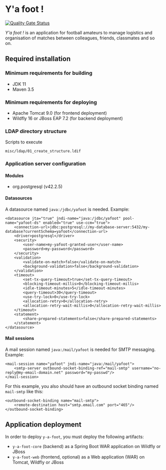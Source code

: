 # Y'a foot !

[![Quality Gate Status](https://sonarcloud.io/api/project_badges/measure?project=net.andresbustamante%3Ay-a-foot&metric=alert_status)](https://sonarcloud.io/dashboard?id=net.andresbustamante%3Ay-a-foot)

*Y'a foot !* is an application for football amateurs to manage logistics and organisation of matches between colleagues,
friends, classmates and so on.

## Required installation

### Minimum requirements for building

* JDK 11
* Maven 3.5

### Minimum requirements for deploying

* Apache Tomcat 9.0 (for frontend deployment)
* Wildfly 16 or JBoss EAP 7.2 (for backend deployment)

### LDAP directory structure

Scripts to execute

    misc/ldap/01_create_structure.ldif
    
### Application server configuration

#### Modules

* org.postgresql (v42.2.5)

#### Datasources

A datasource named `java:/jdbc/yafoot` is needed. Example:

    <datasource jta="true" jndi-name="java:/jdbc/yafoot" pool-name="yafoot-ds" enabled="true" use-ccm="true">
        <connection-url>jdbc:postgresql://my-database-server:5432/my-database?currentSchema=yafoot</connection-url>
        <driver>postgresql</driver>
        <security>
            <user-name>my-yafoot-granted-user</user-name>
            <password>my-password</password>
        </security>
        <validation>
            <validate-on-match>false</validate-on-match>
            <background-validation>false</background-validation>
        </validation>
        <timeout>
            <set-tx-query-timeout>true</set-tx-query-timeout>
            <blocking-timeout-millis>0</blocking-timeout-millis>
            <idle-timeout-minutes>5</idle-timeout-minutes>
            <query-timeout>30</query-timeout>
            <use-try-lock>0</use-try-lock>
            <allocation-retry>0</allocation-retry>
            <allocation-retry-wait-millis>0</allocation-retry-wait-millis>
        </timeout>
        <statement>
            <share-prepared-statements>false</share-prepared-statements>
        </statement>
    </datasource>

#### Mail sessions

A mail session named `java:/mail/yafoot` is needed for SMTP messaging. Example:

    <mail-session name="yafoot" jndi-name="java:/mail/yafoot">
        <smtp-server outbound-socket-binding-ref="mail-smtp" username="no-reply@my-email-domain.net" password="my-passwd"/>
    </mail-session>

For this example, you also should have an outbound socket binding named `mail-smtp` like this:

    <outbound-socket-binding name="mail-smtp">
        <remote-destination host="smtp.email.com" port="465"/>
    </outbound-socket-binding>

## Application deployment

In order to deploy `y-a-foot`, you must deploy the following artifacts:

 * `y-a-foot-core` (backend) as a Spring Boot WAR application on Wildfly or JBoss
 * `y-a-foot-web` (frontend, optional) as a Web application (WAR) on Tomcat, Wildfly or JBoss
 